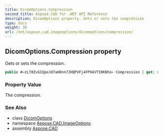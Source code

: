 ```yaml
---
title: DicomOptions.Compression
second_title: Aspose.CAD for .NET API Reference
description: DicomOptions property. Gets or sets the compression
type: docs
weight: 30
url: /net/aspose.cad.imageoptions/dicomoptions/compression/
---
```

## DicomOptions.Compression property

Gets or sets the compression.

```csharp
public #=zLT8ZvGIQpeJd7aH0nn7JHQPVFj4FP94VTI0KNho= Compression { get; set; }
```

### Property Value

The compression.

### See Also

* class [DicomOptions](../)
* namespace [Aspose.CAD.ImageOptions](../../../aspose.cad.imageoptions/)
* assembly [Aspose.CAD](../../../)


